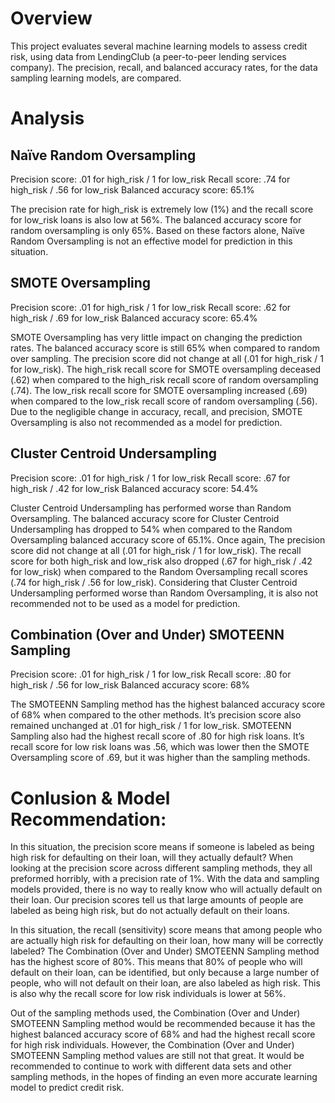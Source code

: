 # Overview

This project evaluates several machine learning models to assess credit risk, using data from LendingClub (a peer-to-peer lending services company). The precision, recall, and balanced accuracy rates, for the data sampling learning models, are compared.


# Analysis

## Naïve Random Oversampling
Precision score: .01 for high_risk / 1 for low_risk
Recall score: .74 for high_risk /  .56 for low_risk
Balanced accuracy score: 65.1%

The precision rate for high_risk is extremely low (1%) and the recall score for low_risk loans is also low at 56%. The balanced accuracy score for random oversampling is only 65%. Based on these factors alone, Naïve Random Oversampling is not an effective model for prediction in this situation.

## SMOTE Oversampling
Precision score: .01 for high_risk / 1 for low_risk 
Recall score: .62 for high_risk / .69 for low_risk
Balanced accuracy score: 65.4%

SMOTE Oversampling has very little impact on changing the prediction rates. The balanced accuracy score is still 65% when compared to random over sampling. The precision score did not change at all (.01 for high_risk / 1 for low_risk). The high_risk recall score for SMOTE oversampling deceased (.62) when compared to the high_risk recall score of random oversampling (.74). The low_risk recall score for SMOTE oversampling increased (.69) when compared to the low_risk recall score of random oversampling (.56). Due to the negligible change in accuracy, recall, and precision, SMOTE Oversampling is also not recommended as a model for prediction.

## Cluster Centroid Undersampling
Precision score: .01 for high_risk / 1 for low_risk
Recall score: .67 for high_risk / .42 for low_risk
Balanced accuracy score: 54.4%

Cluster Centroid Undersampling has performed worse than Random Oversampling. The balanced accuracy score for Cluster Centroid Undersampling has dropped to 54% when compared to the Random Oversampling balanced accuracy score of 65.1%. Once again, The precision score did not change at all (.01 for high_risk / 1 for low_risk). The recall score for both high_risk and low_risk also dropped (.67 for high_risk / .42 for low_risk) when compared to the Random Oversampling recall scores (.74 for high_risk /  .56 for low_risk). Considering that Cluster Centroid Undersampling performed worse than Random Oversampling, it is also not recommended not to be used as a model for prediction.

## Combination (Over and Under) SMOTEENN Sampling
Precision score: .01 for high_risk / 1 for low_risk
Recall score: .80 for high_risk /  .56 for low_risk
Balanced accuracy score: 68%

The SMOTEENN Sampling method has the highest balanced accuracy score of 68% when compared to the other methods. It’s precision score also remained unchanged at .01 for high_risk / 1 for low_risk. SMOTEENN Sampling also had the highest recall score of .80 for high risk loans. It’s recall score for low risk loans was .56, which was lower then the SMOTE Oversampling score of .69, but it was higher than the sampling methods.

# Conlusion & Model Recommendation:

In this situation, the precision score means if someone is labeled as being high risk for defaulting on their loan, will they actually default? When looking at the precision score across different sampling methods, they all preformed horribly, with a precision rate of 1%. With the data and sampling models provided, there is no way to really know who will actually default on their loan. Our precision scores tell us that large amounts of people are labeled as being high risk, but do not actually default on their loans.

In this situation, the recall (sensitivity) score means that among people who are actually high risk for defaulting on their loan, how many will be correctly labeled? The Combination (Over and Under) SMOTEENN Sampling method has the highest score of 80%. This means that 80% of people who will default on their loan, can be identified, but only because a large number of people, who will not default on their loan, are also labeled as high risk. This is also why the recall score for low risk individuals is lower at 56%.

Out of the sampling methods used, the Combination (Over and Under) SMOTEENN Sampling method would be recommended because it has the highest balanced accuracy score of 68% and had the highest recall score for high risk individuals. However, the Combination (Over and Under) SMOTEENN Sampling method values are still not that great. It would be recommended to continue to work with different data sets and other sampling methods, in the hopes of finding an even more accurate learning model to predict credit risk.
